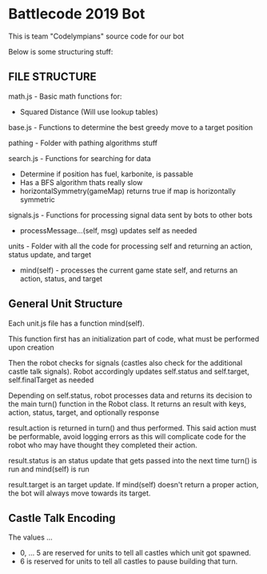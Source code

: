 # Battlecode 2019 Bot
This is team "Codelympians" source code for our bot

Below is some structuring stuff:

## FILE STRUCTURE
math.js - Basic math functions for:
- Squared Distance (Will use lookup tables)

base.js - Functions to determine the best greedy move to a target position

pathing - Folder with pathing algorithms stuff
  
search.js - Functions for searching for data
- Determine if position has fuel, karbonite, is passable
- Has a BFS algorithm thats really slow
- horizontalSymmetry(gameMap) returns true if map is horizontally symmetric

signals.js - Functions for processing signal data sent by bots to other bots
- processMessage...(self, msg) updates self as needed

units - Folder with all the code for processing self and returning an action, status update, and target
- mind(self) - processes the current game state self, and returns an action, status, and target

## General Unit Structure
Each unit.js file has a function mind(self).

This function first has an initialization part of code, what must be performed upon creation

Then the robot checks for signals (castles also check for the additional castle talk signals). Robot accordingly updates self.status and self.target, self.finalTarget as needed

Depending on self.status, robot processes data and returns its decision to the main turn() function in the Robot class. It returns an result with keys, action, status, target, and optionally response

result.action is returned in turn() and thus performed. This said action must be performable, avoid logging errors as this will complicate code for the robot who may have thought they completed their action. 

result.status is an status update that gets passed into the next time turn() is run and mind(self) is run

result.target is an target update. If mind(self) doesn't return a proper action, the bot will always move towards its target.

## Castle Talk Encoding
The values ...
- 0, ... 5 are reserved for units to tell all castles which unit got spawned.
- 6 is reserved for units to tell all castles to pause building that turn.
